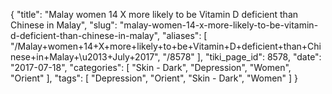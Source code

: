 {
    "title": "Malay women 14 X more likely to be Vitamin D deficient than Chinese in Malay",
    "slug": "malay-women-14-x-more-likely-to-be-vitamin-d-deficient-than-chinese-in-malay",
    "aliases": [
        "/Malay+women+14+X+more+likely+to+be+Vitamin+D+deficient+than+Chinese+in+Malay+\u2013+July+2017",
        "/8578"
    ],
    "tiki_page_id": 8578,
    "date": "2017-07-18",
    "categories": [
        "Skin - Dark",
        "Depression",
        "Women",
        "Orient"
    ],
    "tags": [
        "Depression",
        "Orient",
        "Skin - Dark",
        "Women"
    ]
}